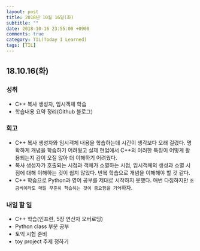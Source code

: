```yaml
---
layout: post
title: 2018년 10월 16일(화)
subtitle: ""
date: 2018-10-16 23:55:00 +0900
comments: true
category: TIL(Today I Learned)
tags: [TIL]
---
```


## 18.10.16(화)
### 성취
  - C++ 복사 생성자, 임시객체 학습
  - 학습내용 요약 정리(Github 블로그)

### 회고
  - C++ 복사 생성자와 임시객체 내용을 학습하는데 시간이 생각보다 오래 걸렸다. 명확하게 개념을 학습하기 어려웠고 실제 현업에서 C++의 이러한 특징이 어떻게 활용되는지 감이 오질 않아 더 이해하기 어려웠다.
  - 복사 생성자가 호출되는 시점과 객체가 소멸하는 시점, 임시객체의 생성과 소멸 시점에 대해 이해하는 것이 쉽지 않았다. 반복 학습으로 개념을 이해해야 할 것 같다.
  - C++ 학습으로 Python과 영어 공부를 제대로 시작하지 못했다. 매번 다짐하지만 `조금씩이라도 매일 꾸준히 학습하는 것이 중요함을 기억`하자.

### 내일 할 일
  - C++ 학습(인프런, 5장 연산자 오버로딩)
  - Python class 부분 공부
  - 토익 시험 준비
  - toy project 주제 정하기
